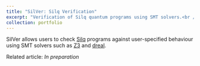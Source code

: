```yaml
---
title: "SilVer: Silq Verification"
excerpt: "Verification of Silq quantum programs using SMT solvers.<br /><img src='/images/silver.png' width='615' height='235' />"
collection: portfolio
---
```


SilVer allows users to check [Silq](https://silq.ethz.ch/) programs against user-specified behaviour using SMT solvers such as [Z3](https://github.com/Z3Prover/z3) and [dreal](http://dreal.github.io/).

Related article: *In preparation*
